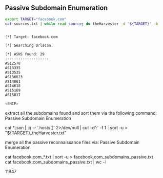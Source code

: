 ## Passive Subdomain Enumeration

```bash
export TARGET="facebook.com"
cat sources.txt | while read source; do theHarvester -d "${TARGET}" -b $source -f "${source}_${TARGET}";done


[*] Target: facebook.com

[*] Searching Urlscan.

[*] ASNS found: 29
--------------------
AS12578
AS13335
AS13535
AS136023
AS14061
AS14618
AS15169
AS15817

<SNIP>
```

extract all the subdomains found and sort them via the following command:
Passive Subdomain Enumeration

cat *.json | jq -r '.hosts[]' 2>/dev/null | cut -d':' -f 1 | sort -u > "${TARGET}_theHarvester.txt"

merge all the passive reconnaissance files via:
Passive Subdomain Enumeration

cat facebook.com_*.txt | sort -u > facebook.com_subdomains_passive.txt
cat facebook.com_subdomains_passive.txt | wc -l

11947
